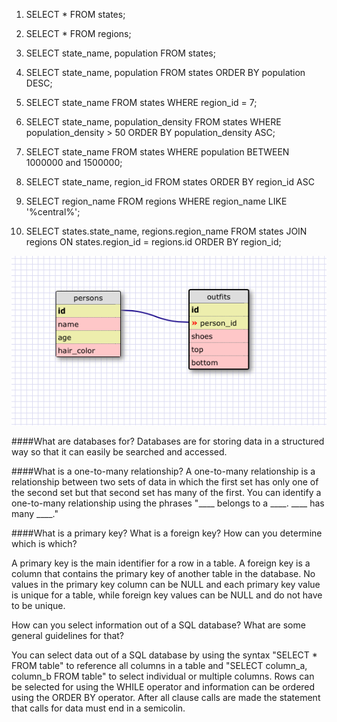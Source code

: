 1. SELECT * FROM states;

2. SELECT * FROM regions;

3. SELECT state_name, population FROM states;

4. SELECT state_name, population FROM states
   ORDER BY population DESC;

5. SELECT state_name FROM states
   WHERE region_id = 7;

6. SELECT state_name, population_density FROM states
   WHERE population_density > 50
   ORDER BY population_density ASC;

7. SELECT state_name FROM states
   WHERE population BETWEEN 1000000 and 1500000;

8. SELECT state_name, region_id FROM states
   ORDER BY region_id ASC

9. SELECT region_name FROM regions
   WHERE region_name LIKE '%central%';

10. SELECT states.state_name, regions.region_name FROM states
    JOIN regions ON states.region_id = regions.id
    ORDER BY region_id;

![My Schema](my_schema.png)

####What are databases for?
Databases are for storing data in a structured way so that it can easily be searched and accessed.

####What is a one-to-many relationship?
A one-to-many relationship is a relationship between two sets of data in which the first set has only one of the second set but that second set has many of the first. You can identify a one-to-many relationship using the phrases "____ belongs to a ____. ____ has many ____."

####What is a primary key? What is a foreign key? How can you determine which is which?

A primary key is the main identifier for a row in a table. A foreign key is a column that contains the primary key of another table in the database. No values in the primary key column can be NULL and each primary key value is unique for a table, while foreign key values can be NULL and do not have to be unique.

How can you select information out of a SQL database? What are some general guidelines for that?

You can select data out of a SQL database by using the syntax "SELECT * FROM table" to reference all columns in a table and "SELECT column_a, column_b FROM table" to select individual or multiple columns. Rows can be selected for using the WHILE operator and information can be ordered using the ORDER BY operator. After all clause calls are made the statement that calls for data must end in a semicolin.

